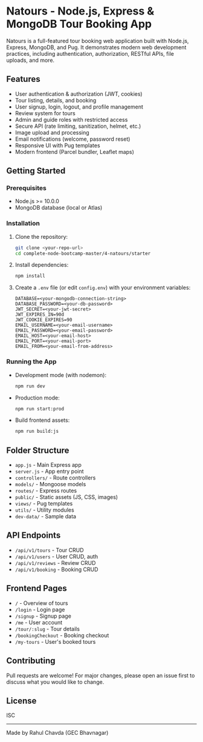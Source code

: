 # Natours - Node.js, Express & MongoDB Tour Booking App

Natours is a full-featured tour booking web application built with Node.js, Express, MongoDB, and Pug. It demonstrates modern web development practices, including authentication, authorization, RESTful APIs, file uploads, and more.

## Features
- User authentication & authorization (JWT, cookies)
- Tour listing, details, and booking
- User signup, login, logout, and profile management
- Review system for tours
- Admin and guide roles with restricted access
- Secure API (rate limiting, sanitization, helmet, etc.)
- Image upload and processing
- Email notifications (welcome, password reset)
- Responsive UI with Pug templates
- Modern frontend (Parcel bundler, Leaflet maps)

## Getting Started

### Prerequisites
- Node.js >= 10.0.0
- MongoDB database (local or Atlas)

### Installation
1. Clone the repository:
   ```sh
   git clone <your-repo-url>
   cd complete-node-bootcamp-master/4-natours/starter
   ```
2. Install dependencies:
   ```sh
   npm install
   ```
3. Create a `.env` file (or edit `config.env`) with your environment variables:
   ```env
   DATABASE=<your-mongodb-connection-string>
   DATABASE_PASSWORD=<your-db-password>
   JWT_SECRET=<your-jwt-secret>
   JWT_EXPIRES_IN=90d
   JWT_COOKIE_EXPIRES=90
   EMAIL_USERNAME=<your-email-username>
   EMAIL_PASSWORD=<your-email-password>
   EMAIL_HOST=<your-email-host>
   EMAIL_PORT=<your-email-port>
   EMAIL_FROM=<your-email-from-address>
   ```

### Running the App
- Development mode (with nodemon):
  ```sh
  npm run dev
  ```
- Production mode:
  ```sh
  npm run start:prod
  ```
- Build frontend assets:
  ```sh
  npm run build:js
  ```

## Folder Structure
- `app.js` - Main Express app
- `server.js` - App entry point
- `controllers/` - Route controllers
- `models/` - Mongoose models
- `routes/` - Express routes
- `public/` - Static assets (JS, CSS, images)
- `views/` - Pug templates
- `utils/` - Utility modules
- `dev-data/` - Sample data

## API Endpoints
- `/api/v1/tours` - Tour CRUD
- `/api/v1/users` - User CRUD, auth
- `/api/v1/reviews` - Review CRUD
- `/api/v1/booking` - Booking CRUD

## Frontend Pages
- `/` - Overview of tours
- `/login` - Login page
- `/signup` - Signup page
- `/me` - User account
- `/tour/:slug` - Tour details
- `/bookingCheckout` - Booking checkout
- `/my-tours` - User's booked tours

## Contributing
Pull requests are welcome! For major changes, please open an issue first to discuss what you would like to change.

## License
ISC

---
Made by Rahul Chavda (GEC Bhavnagar)
